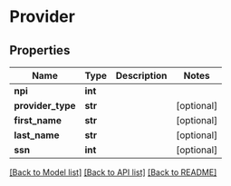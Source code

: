 # Provider

## Properties
Name | Type | Description | Notes
------------ | ------------- | ------------- | -------------
**npi** | **int** |  | 
**provider_type** | **str** |  | [optional] 
**first_name** | **str** |  | [optional] 
**last_name** | **str** |  | [optional] 
**ssn** | **int** |  | [optional] 

[[Back to Model list]](../README.md#documentation-for-models) [[Back to API list]](../README.md#documentation-for-api-endpoints) [[Back to README]](../README.md)


